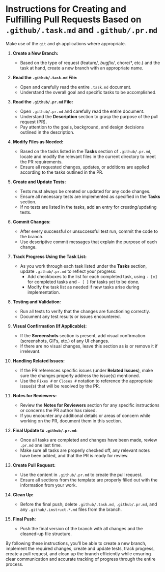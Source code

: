 # Instructions for Creating and Fulfilling Pull Requests Based on `.github/.task.md` and `.github/.pr.md`

Make use of the `git` and `gh` applications where appropriate.

1. **Create a New Branch:**

   - Based on the type of request (feature/_, bugfix/_, chore/\*, etc.) and the task at hand, create a new branch with an appropriate name.

2. **Read the `.github/.task.md` File:**

   - Open and carefully read the entire `.task.md` document.
   - Understand the overall goal and specific tasks to be accomplished.

3. **Read the `.github/.pr.md` File:**

   - Open `.github/.pr.md` and carefully read the entire document.
   - Understand the **Description** section to grasp the purpose of the pull request (PR).
   - Pay attention to the goals, background, and design decisions outlined in the description.

4. **Modify Files as Needed:**

   - Based on the tasks listed in the **Tasks** section of `.github/.pr.md`, locate and modify the relevant files in the current directory to meet the PR requirements.
   - Ensure all requested changes, updates, or additions are applied according to the tasks outlined in the PR.

5. **Create and Update Tests:**

   - Tests must always be created or updated for any code changes.
   - Ensure all necessary tests are implemented as specified in the **Tasks** section.
   - If no tests are listed in the tasks, add an entry for creating/updating tests.

6. **Commit Changes:**

   - After every successful or unsuccessful test run, commit the code to the branch.
   - Use descriptive commit messages that explain the purpose of each change.

7. **Track Progress Using the Task List:**

   - As you work through each task listed under the **Tasks** section, update `.github/.pr.md` to reflect your progress:
     - Add checkboxes to the list for each completed task, using `- [x]` for completed tasks and `- [ ]` for tasks yet to be done.
     - Modify the task list as needed if new tasks arise during implementation.

8. **Testing and Validation:**

   - Run all tests to verify that the changes are functioning correctly.
   - Document any test results or issues encountered.

9. **Visual Confirmation (If Applicable):**

   - If the **Screenshots** section is present, add visual confirmation (screenshots, GIFs, etc.) of any UI changes.
   - If there are no visual changes, leave this section as is or remove it if irrelevant.

10. **Handling Related Issues:**

    - If the PR references specific issues (under **Related Issues**), make sure the changes properly address the issue(s) mentioned.
    - Use the `Fixes #` or `Closes #` notation to reference the appropriate issue(s) that will be resolved by the PR.

11. **Notes for Reviewers:**

    - Review the **Notes for Reviewers** section for any specific instructions or concerns the PR author has raised.
    - If you encounter any additional details or areas of concern while working on the PR, document them in this section.

12. **Final Update to `.github/.pr.md`:**

    - Once all tasks are completed and changes have been made, review `.pr.md` one last time.
    - Make sure all tasks are properly checked off, any relevant notes have been added, and that the PR is ready for review.

13. **Create Pull Request:**

    - Use the content in `.github/.pr.md` to create the pull request.
    - Ensure all sections from the template are properly filled out with the information from your work.

14. **Clean Up:**

    - Before the final push, delete `.github/.task.md`, `.github/.pr.md`, and any `.github/.instruct.*.md` files from the branch.

15. **Final Push:**
    - Push the final version of the branch with all changes and the cleaned-up file structure.

By following these instructions, you'll be able to create a new branch, implement the required changes, create and update tests, track progress, create a pull request, and clean up the branch efficiently while ensuring clear communication and accurate tracking of progress through the entire process.
